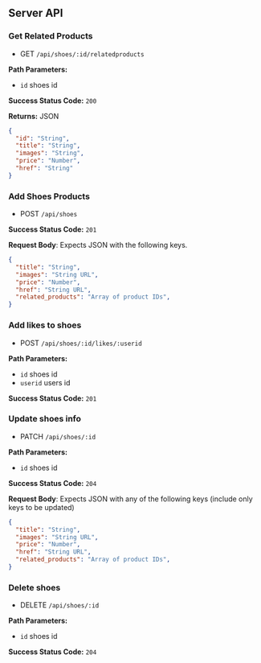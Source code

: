 ## Server API

### Get Related Products

- GET `/api/shoes/:id/relatedproducts`

**Path Parameters:**

- `id` shoes id

**Success Status Code:** `200`

**Returns:** JSON

```json
{
  "id": "String",
  "title": "String",
  "images": "String",
  "price": "Number",
  "href": "String"
}
```


### Add Shoes Products

- POST `/api/shoes`

**Success Status Code:** `201`

**Request Body**: Expects JSON with the following keys.

```json
{
  "title": "String",
  "images": "String URL",
  "price": "Number",
  "href": "String URL",
  "related_products": "Array of product IDs",
}
```

### Add likes to shoes

- POST `/api/shoes/:id/likes/:userid`

**Path Parameters:**

- `id` shoes id
- `userid` users id

**Success Status Code:** `201`


### Update shoes info

- PATCH `/api/shoes/:id`

**Path Parameters:**

- `id` shoes id

**Success Status Code:** `204`

**Request Body**: Expects JSON with any of the following keys (include only keys to be updated)

```json
{
  "title": "String",
  "images": "String URL",
  "price": "Number",
  "href": "String URL",
  "related_products": "Array of product IDs",
}
```

### Delete shoes

- DELETE `/api/shoes/:id`

**Path Parameters:**

- `id` shoes id

**Success Status Code:** `204`

